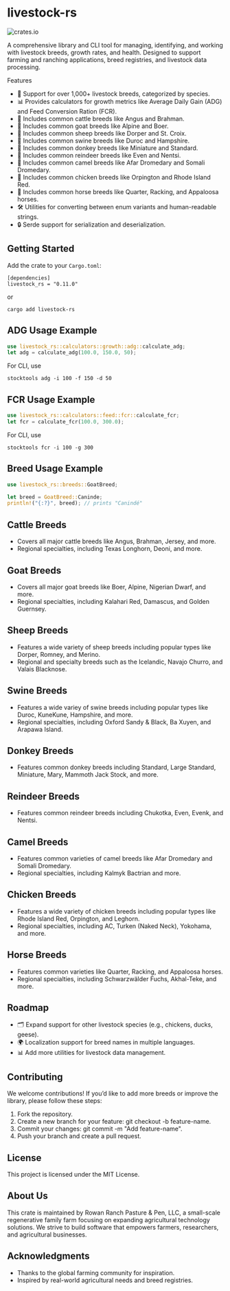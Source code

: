 # livestock-rs

![crates.io](https://img.shields.io/crates/v/livestock-rs.svg)

A comprehensive library and CLI tool for managing, identifying, and working with livestock breeds, growth rates, and health. Designed to support farming and ranching applications, breed registries, and livestock data processing.

Features
 - 🌱 Support for over 1,000+ livestock breeds, categorized by species.
 - 📊 Provides calculators for growth metrics like Average Daily Gain (ADG) and Feed Conversion Ration (FCR).
 - 🐄 Includes common cattle breeds like Angus and Brahman.
 - 🐐 Includes common goat breeds like Alpine and Boer.
 - 🐑 Includes common sheep breeds like Dorper and St. Croix.
 - 🐖 Includes common swine breeds like Duroc and Hampshire.
 - 🫏 Includes common donkey breeds like Miniature and Standard.
 - 🦌 Includes common reindeer breeds like Even and Nentsi.
 - 🐪 Includes common camel breeds like Afar Dromedary and Somali Dromedary.
 - 🐓 Includes common chicken breeds like Orpington and Rhode Island Red.
 - 🐎 Includes common horse breeds like Quarter, Racking, and Appaloosa horses.
 - 🛠️ Utilities for converting between enum variants and human-readable strings.
 - 🔒 Serde support for serialization and deserialization.

## Getting Started
Add the crate to your `Cargo.toml`:

```
[dependencies]
livestock_rs = "0.11.0"
```

or 

```
cargo add livestock-rs
```

## ADG Usage Example
``` rust
use livestock_rs::calculators::growth::adg::calculate_adg;
let adg = calculate_adg(100.0, 150.0, 50);
```

For CLI, use
```
stocktools adg -i 100 -f 150 -d 50
```

## FCR Usage Example
``` rust
use livestock_rs::calculators::feed::fcr::calculate_fcr;
let fcr = calculate_fcr(100.0, 300.0);
```

For CLI, use
```
stocktools fcr -i 100 -g 300
```

## Breed Usage Example
``` rust
use livestock_rs::breeds::GoatBreed;

let breed = GoatBreed::Caninde;
println!("{:?}", breed); // prints "Canindé"
```

## Cattle Breeds
 - Covers all major cattle breeds like Angus, Brahman, Jersey, and more.
 - Regional specialties, including Texas Longhorn, Deoni, and more.

## Goat Breeds
 - Covers all major goat breeds like Boer, Alpine, Nigerian Dwarf, and more.
 - Regional specialties, including Kalahari Red, Damascus, and Golden Guernsey.

## Sheep Breeds
- Features a wide variety of sheep breeds including popular types like Dorper, Romney, and Merino.
- Regional and specialty breeds such as the Icelandic, Navajo Churro, and Valais Blacknose.

## Swine Breeds
- Features a wide variey of swine breeds including popular types like Duroc, KuneKune, Hampshire, and more.
- Regional specialties, including Oxford Sandy & Black, Ba Xuyen, and Arapawa Island.

## Donkey Breeds
- Features common donkey breeds including Standard, Large Standard, Miniature, Mary, Mammoth Jack Stock, and more.

## Reindeer Breeds
 - Features common reindeer breeds including Chukotka, Even, Evenk, and Nentsi.

## Camel Breeds
- Features common varieties of camel breeds like Afar Dromedary and Somali Dromedary.
- Regional specialties, including Kalmyk Bactrian and more.

## Chicken Breeds
- Features a wide variety of chicken breeds including popular types like Rhode Island Red, Orpington, and Leghorn.
- Regional specialties, including AC, Turken (Naked Neck), Yokohama, and more.

## Horse Breeds
- Features common varieties like Quarter, Racking, and Appaloosa horses.
- Regional specialties, including Schwarzwälder Fuchs, Akhal-Teke, and more.

## Roadmap
 - 🗂️ Expand support for other livestock species (e.g., chickens, ducks, geese).
 - 🌍 Localization support for breed names in multiple languages.
 - 📊 Add more utilities for livestock data management.

## Contributing
We welcome contributions! If you’d like to add more breeds or improve the library, please follow these steps:
1.	Fork the repository.
2.	Create a new branch for your feature: git checkout -b feature-name.
3.	Commit your changes: git commit -m "Add feature-name".
4.	Push your branch and create a pull request.

## License
This project is licensed under the MIT License.

## About Us
This crate is maintained by Rowan Ranch Pasture & Pen, LLC, a small-scale regenerative family farm focusing on expanding agricultural technology solutions. We strive to build software that empowers farmers, researchers, and agricultural businesses.

## Acknowledgments
 - Thanks to the global farming community for inspiration.
 - Inspired by real-world agricultural needs and breed registries.

